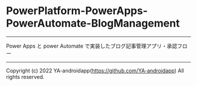 # PowerPlatform-PowerApps-PowerAutomate-BlogManagement

---

Power Apps と power Automate で実装したブログ記事管理アプリ・承認フロー

---

Copyright (c) 2022 YA-androidapp(https://github.com/YA-androidapp) All rights reserved.
